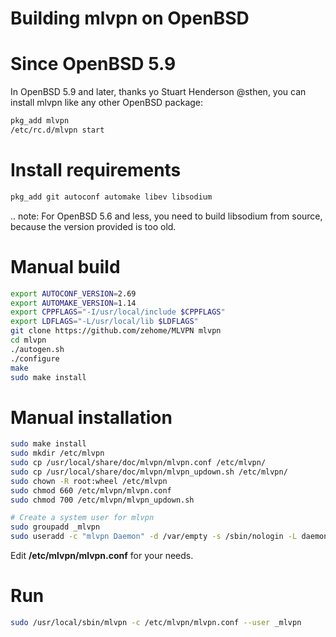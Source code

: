 Building mlvpn on OpenBSD
=========================

Since OpenBSD 5.9
=================
In OpenBSD 5.9 and later, thanks yo Stuart Henderson @sthen,
you can install mlvpn like any other OpenBSD package:

```sh
pkg_add mlvpn
/etc/rc.d/mlvpn start
```

Install requirements
====================
```sh
pkg_add git autoconf automake libev libsodium
```
.. note: For OpenBSD 5.6 and less, you need to build libsodium
         from source, because the version provided is too old.

Manual build
============

```sh
export AUTOCONF_VERSION=2.69
export AUTOMAKE_VERSION=1.14
export CPPFLAGS="-I/usr/local/include $CPPFLAGS"
export LDFLAGS="-L/usr/local/lib $LDFLAGS"
git clone https://github.com/zehome/MLVPN mlvpn
cd mlvpn
./autogen.sh
./configure
make
sudo make install
```

Manual installation
===================
```sh
sudo make install
sudo mkdir /etc/mlvpn
sudo cp /usr/local/share/doc/mlvpn/mlvpn.conf /etc/mlvpn/
sudo cp /usr/local/share/doc/mlvpn/mlvpn_updown.sh /etc/mlvpn/
sudo chown -R root:wheel /etc/mlvpn
sudo chmod 660 /etc/mlvpn/mlvpn.conf
sudo chmod 700 /etc/mlvpn/mlvpn_updown.sh

# Create a system user for mlvpn
sudo groupadd _mlvpn
sudo useradd -c "mlvpn Daemon" -d /var/empty -s /sbin/nologin -L daemon -g _mlvpn _mlvpn
```

Edit **/etc/mlvpn/mlvpn.conf** for your needs.

Run
===

```sh
sudo /usr/local/sbin/mlvpn -c /etc/mlvpn/mlvpn.conf --user _mlvpn
```
